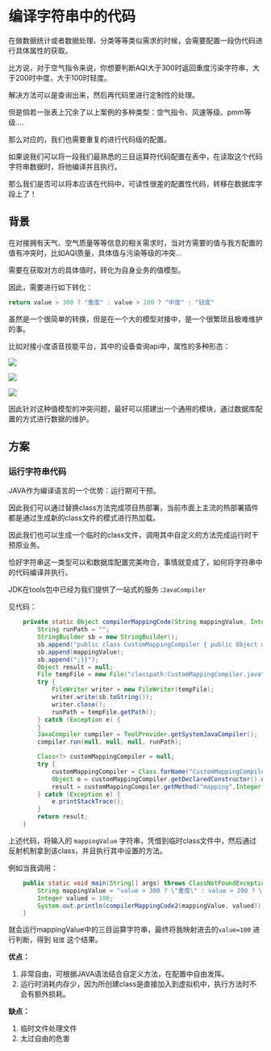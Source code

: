 # 编译字符串中的代码

在做数据统计或者数据处理、分类等等类似需求的时候，会需要配置一段伪代码进行具体属性的获取。

比方说，对于空气指令来说，你想要判断AQI大于300时返回重度污染字符串，大于200时中度，大于100时轻度。

解决方法可以是查询出来，然后再代码里进行定制性的处理。

但是倘若一张表上冗余了以上案例的多种类型：空气指令、风速等级、pmm等级....

那么对应的，我们也需要重复的进行代码级的配置。



如果说我们可以将一段我们最熟悉的三目运算符代码配置在表中，在读取这个代码字符串数据时，将他编译并且执行。

那么我们是否可以将本应该在代码中，可读性很差的配置性代码，转移在数据库字段上了！

## 背景

在对接拥有天气、空气质量等等信息的相关需求时，当对方需要的值与我方配置的值有冲突时，比如AQI质量，具体值与污染等级的冲突...

需要在获取对方的具体值时，转化为自身业务的值模型。

因此，需要进行如下转化：

```java
return value > 300 ? "重度" : value > 200 ? "中度" : "轻度"
```

虽然是一个很简单的转换，但是在一个大的模型对接中，是一个很繁琐且极难维护的事。

比如对接小度语音技能平台，其中的设备查询api中，属性的多种形态：

![](https://leyunone-img.oss-cn-hangzhou.aliyuncs.com/image/2023-12-19/2d14af93-0430-4e3d-b787-53e9573fbac3.png)



![](https://leyunone-img.oss-cn-hangzhou.aliyuncs.com/image/2023-12-19/1fa547e9-fafa-4afd-90b3-a7f316e99c46.png)

![](C:\Users\leyunone\AppData\Roaming\Typora\typora-user-images\image-20231219235949212.png)

因此针对这种值模型的冲突问题，最好可以搭建出一个通用的模块，通过数据库配置的方式进行数据的维护。

## 方案

### 运行字符串代码

JAVA作为编译语言的一个优势：运行期可干预。

因此我们可以通过替换class方法完成项目热部署，当前市面上主流的热部署插件都是通过生成新的class文件的模式进行热加载。

因此我们也可以生成一个临时的class文件，调用其中自定义的方法完成运行时干预原业务。

恰好字符串这一类型可以和数据库配置完美吻合，事情就变成了，如何将字符串中的代码编译并执行。

JDK在tools包中已经为我们提供了一站式的服务 :`JavaCompiler`

见代码：

```java
    private static Object compilerMappingCode(String mappingValue, Integer value) {
        String runPath = "";
        StringBuilder sb = new StringBuilder();
        sb.append("public class CustomMappingCompiler { public Object mapping(Integer value) { return ");
        sb.append(mappingValue);
        sb.append(";}}");
        Object result = null;
        File tempFile = new File("classpath:CustomMappingCompiler.java");
        try {
            FileWriter writer = new FileWriter(tempFile);
            writer.write(sb.toString());
            writer.close();
            runPath = tempFile.getPath();
        } catch (Exception e) {
        }
        JavaCompiler compiler = ToolProvider.getSystemJavaCompiler();
        compiler.run(null, null, null, runPath);

        Class<?> customMappingCompiler = null;
        try {
            customMappingCompiler = Class.forName("CustomMappingCompiler");
            Object o = customMappingCompiler.getDeclaredConstructor().newInstance();
            result = customMappingCompiler.getMethod("mapping",Integer.class).invoke(o, value);
        } catch (Exception e) {
            e.printStackTrace();
        }
        return result;
    }
```

上述代码，将输入的 `mappingValue` 字符串，凭借到临时class文件中，然后通过反射机制拿到该class，并且执行其中设置的方法。

例如当我调用：

```java
    public static void main(String[] args) throws ClassNotFoundException {
        String mappingValue = "value > 300 ? \"重度\" : value > 200 ? \"中度\" : \"轻度\"";
        Integer valued = 100;
        System.out.println(compilerMappingCode2(mappingValue, valued));
    }
```

就会运行mappingValue中的三目运算字符串，最终将我映射进去的`value=100` 进行判断，得到 `轻度` 这个结果。

**优点：**

1. 非常自由，可根据JAVA语法结合自定义方法，在配置中自由发挥。
2. 运行时消耗内存少，因为所创建class是直接加入到虚拟机中，执行方法时不会有额外损耗。

**缺点：**

1. 临时文件处理文件
2. 太过自由的危害




